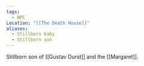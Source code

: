 ```yaml
---
tags:
  - NPC
Location: "[[The Death House]]"
aliases:
  - Stillborn baby
  - Stillborn son
---
```

Stillborn son of [[Gustav Durst]] and the [[Margaret]].